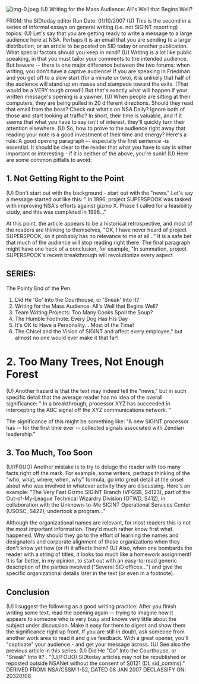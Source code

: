 ![img-0.jpeg](img-0.jpeg)
(U) Writing for the Mass Audience: All's Well that Begins Well?

FROM:
the SIDtoday editor
Run Date: 01/10/2007
(U) This is the second in a series of informal essays on general writing (i.e. not SIGINT reporting) topics:
(U) Let's say that you are getting ready to write a message to a large audience here at NSA. Perhaps it is an email that you are sending to a large distribution, or an article to be posted on SID today or another publication. What special factors should you keep in mind?
(U) Writing is a lot like public speaking, in that you must tailor your comments to the intended audience. But beware -- there is one major difference between the two forums: when writing, you don't have a captive audience! If you are speaking in Friedman and you get off to a slow start (for a minute or two), it is unlikely that half of the audience will stand up en masse and stampede toward the exits. (That would be a VERY tough crowd!) But that's exactly what will happen if your written message's opening is a yawner.
(U) When people are sitting at their computers, they are being pulled in 20 different directions. Should they read that email from the boss? Check out what's on NSA Daily? Ignore both of those and start looking at traffic? In short, their time is valuable, and if it seems that what you have to say isn't of interest, they'll quickly turn their attention elsewhere.
(U) So, how to prove to the audience right away that reading your note is a good investment of their time and energy? Here's a rule: A good opening paragraph -- especially the first sentence -is essential. It should be clear to the reader that what you have to say is either important or interesting - if it is neither of the above, you're sunk!
(U) Here are some common pitfalls to avoid:

## 1. Not Getting Right to the Point

(U) Don't start out with the background - start out with the "news." Let's say a message started out like this:
" In 1996, project SUPERSPOOK was tasked with improving NSA's efforts against gizmo X. Phase 1 called for a feasibility study, and this was completed in 1998..."

At this point, the article appears to be a historical retrospective, and most of the readers are thinking to themselves, "OK, I have never heard of project SUPERSPOOK, so it probably has no relevance to me at all..." It is a safe bet that much of the audience will stop reading right there. The final paragraph might have one heck of a conclusion, for example, "In summation, project SUPERSPOOK's recent breakthrough will revolutionize every aspect

## SERIES:

The Pointy End of the Pen

1. Did He 'Go' Into the Courthouse, or 'Sneak' Into It?
2. Writing for the Mass Audience: All's Well that Begins Well?
3. Team Writing Projects: Too Many Cooks Spoil the Soup?
4. The Humble Footnote: Every Dog Has His Day
5. It's OK to Have a Personality... Most of the Time!
6. The Chisel and the Vision
of SIGINT and affect every employee," but almost no one would ever make it that far!

# 2. Too Many Trees, Not Enough Forest 

(U) Another hazard is that the text may indeed tell the "news," but in such specific detail that the average reader has no idea of the overall significance:
" In a breakthrough, processor XYZ has succeeded in intercepting the ABC signal off the XYZ communications network. "

The significance of this might be something like: "A new SIGINT processor has -- for the first time ever -- collected signals associated with Zendian leadership."

## 3. Too Much, Too Soon

(U//FOUO) Another mistake is to try to deluge the reader with too many facts right off the mark. For example, some writers, perhaps thinking of the "who, what, where, when, why" formula, go into great detail at the onset about who was involved in whatever activity they are discussing. Here's an example:
"The Very Fast Gizmo SIGINT Branch (VFGSB, S4123), part of the Out-of-My-League Technical Wizardry Division (OTWD, S412), in collaboration with the Unknown-to-Me SIGINT Operational Services Center (USOSC, S422), undertook a program..."

Although the organizational names are relevant, for most readers this is not the most important information. They'd much rather know first what happened. Why should they go to the effort of learning the names and designators and corporate alignment of those organizations when they don't know yet how (or if) it affects them?
(U) Also, when one bombards the reader with a string of titles, it looks too much like a homework assignment! It is far better, in my opinion, to start out with an easy-to-read generic description of the parties involved ("Several SID offices...") and give the specific organizational details later in the text (or even in a footnote).

## Conclusion

(U) I suggest the following as a good writing practice: After you finish writing some text, read the opening again -- trying to imagine how it appears to someone who is very busy and knows very little about the subject under discussion. Make it easy for them to digest and show them the significance right up front. If you are still in doubt, ask someone from another work area to read it and give feedback. With a great opener, you'll "captivate" your audience - and get your message across.
(U) See also the previous article in this series: (U) Did He "Go" Into the Courthouse, or "Sneak" Into It? .
"(U//FOUO) SIDtoday articles may not be republished or reposted outside NSANet without the consent of S0121 (DL sid_comms)."
DERIVED FROM: NSA/CSSM 1-52, DATED 08 JAN 2007 DECLASSIFY ON: 20320108
